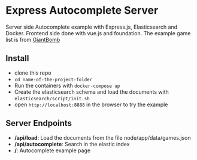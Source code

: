 # Express Autocomplete Server

Server side Autocomplete example with Express.js, Elasticsearch and Docker. Frontend side done with vue.js and foundation. The example game list is from [GiantBomb](http://www.giantbomb.com/)

## Install

* clone this repo
* `cd name-of-the-project-folder`
* Run the containers with `docker-compose up`
* Create the elasticsearch schema and load the documents with `elasticsearch/script/init.sh`
* open `http://localhost:8888` in the browser to try the example

## Server Endpoints

* **/api/load**: Load the documents from the file node/app/data/games.json
* **/api/autocomplete**: Search in the elastic index
* **/**: Autocomplete example page